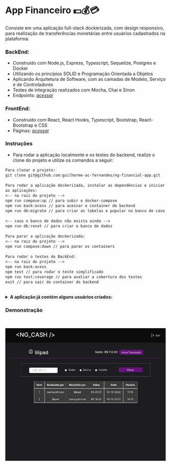 # App Financeiro 💵💰💳

Consiste em uma aplicação full-stack dockerizada, com design responsivo, para realização de transferências monetárias entre usuários cadastrados na plataforma.

### BackEnd:

* Construído com Node.js, Express, Typescript, Sequelize, Postgres e Docker
* Utilizando os princípios SOLID e Programação Orientada a Objetos
* Aplicando Arquitetura de Software, com as camadas de Modelo, Serviço e de Controladores
* Testes de integração realizados com Mocha, Chai e Sinon
* Endpoints: _[acessar](https://github.com/guilherme-ac-fernandes/ng-financial-app/tree/main/backend)_

### FrontEnd:
* Construído com React, React Hooks, Typescript, Bootstrap, React-Bootstrap e CSS
* Páginas: _[acessar](https://github.com/guilherme-ac-fernandes/ng-financial-app/tree/main/frontend)_

### Instruções

- Para rodar a aplicação localmente e os testes do backend, realize o clone do projeto e utilize os comandos a seguir:

```
Para clonar o projeto:
git clone git@github.com:guilherme-ac-fernandes/ng-financial-app.git

Para rodar a aplicação dockerizada, instalar as dependências e iniciar as aplicações:
<-- na raiz do projeto -->
npm run compose:up // para subir o docker-compose
npm run back:acess // para acessar o container do backend
npm run db:migrate // para criar as tabelas e popular no banco de caso

<-- caso o banco de dados não exista ainda -->
npm run db:reset // para criar o banco de dados

Para parar a aplicação dockerizada:
<-- na raiz do projeto -->
npm run compose:down // para parar os containers

Para rodar o testes do BackEnd:
<-- na raiz do projeto -->
npm run back:acess
npm test // para rodar o teste simplificado
npm run test:coverage // para avaliar a cobertura dos testes
exit // para sair do container do backend
```
<br />

<details>
  <summary><strong>A aplicação já contém alguns usuários criados:</strong></summary><br />
  
 | Usuário | Senha |
|---|---|
| `barneystinson` | len123Gen |
| `lilipad` | Pillow1234 |
| `tmosby` | MosbyT789 |
| `robin` | ScherCanada1 |
| `marshall` | juDge1000 |
| `themom` | momThe1234 |
 
</details>

### Demonstração

<br />
<p align="center">
  <img src="https://github.com/guilherme-ac-fernandes/ng-financial-app/blob/main/images/transactions.png" alt="NG_Cash Página Inicial - Demostração"/>
</p>

